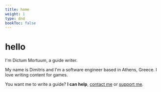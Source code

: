 ```yaml
---
title: home
weight: 1
type: dnd
bookToc: false
---
```


# hello

I'm Dictum Mortuum, a guide writer.

My name is Dimitris and I'm a software engineer based in Athens, Greece. I love writing content for games.

You want me to write a guide? **I can help**, [contact me](mailto:dictummortuum339@gmail.com) or [support me](https://github.com/sponsors/DictumMortuum/).
